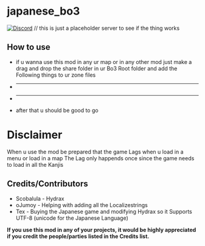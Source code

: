 # japanese_bo3
[![Discord](https://img.shields.io/badge/chat-Discord-blue.svg)](https://discord.gg/GAqmbKBrAV) // this is just a placeholder server to see if the thing works

## How to use

* if u wanna use this mod in any ur map or in any other mod just make a drag and drop the share folder in ur Bo3 Root folder and add the Following things to ur zone files
* ---
* ---

* after that u should be good to go

# Disclaimer
When u use the mod be prepared that the game Lags when u load in a menu or load in a map
The Lag only happends once since the game needs to load in all the Kanjis

## Credits/Contributors

* Scobalula - Hydrax
* oJumoy - Helping with adding all the Localizestrings
* Tex - Buying the Japanese game and modifying Hydrax so it Supports UTF-8 (unicode for the Japanese Language)

**If you use this mod in any of your projects, it would be highly appreciated if you credit the people/parties listed in the Credits list.**